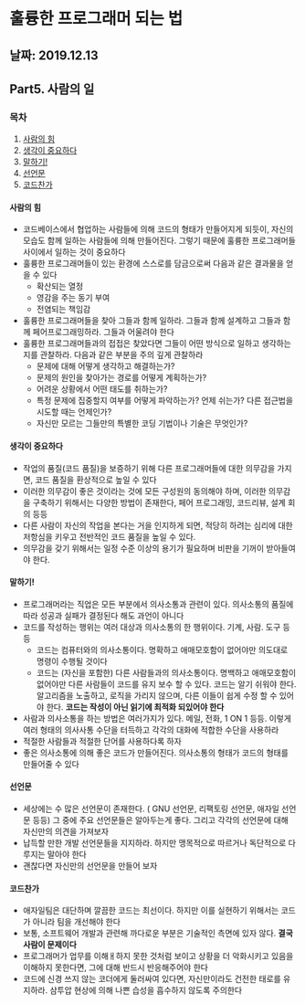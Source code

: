 # 훌륭한 프로그래머 되는 법

## 날짜: 2019.12.13

## Part5. 사람의 일

### 목차

1. [사람의 힘](#사람의-힘)
2. [생각이 중요하다](#생각이-중요하다)
3. [말하기!](#말하기)
4. [선언문](#선언문)
5. [코드찬가](#코드찬가)

#### 사람의 힘

- 코드베이스에서 협업하는 사람들에 의해 코드의 형태가 만들어지게 되듯이, 자신의 모습도 함께 일하는 사람들에 의해 만들어진다. 그렇기 때문에 훌륭한 프로그래머들 사이에서 일하는 것이 중요하다
- 훌륭한 프로그래머들이 있는 환경에 스스로를 담금으로써 다음과 같은 결과물을 얻을 수 있다
  - 확산되는 열정
  - 영감을 주는 동기 부여
  - 전염되는 책임감
- 훌륭한 프로그래머들을 찾아 그들과 함께 일하라. 그들과 함께 설계하고 그들과 함께 페어프로그래밍하라. 그들과 어울려야 한다
- 훌륭한 프로그래머들과의 접접은 찾았다면 그들이 어떤 방식으로 일하고 생각하는지를 관찰하라. 다음과 같은 부분을 주의 깊게 관찰하라
  - 문제에 대해 어떻게 생각하고 해결하는가?
  - 문제의 원인을 찾아가는 경로를 어떻게 계획하는가?
  - 어려운 상황에서 어떤 태도를 취하는가?
  - 특정 문제에 집중할지 여부를 어떻게 파악하는가? 언제 쉬는가? 다른 접근법을 시도할 때는 언제인가?
  - 자신만 모르는 그들만의 특별한 코딩 기법이나 기술은 무엇인가?

#### 생각이 중요하다

- 작업의 품질(코드 품질)을 보증하기 위해 다른 프로그래머들에 대한 의무감을 가지면, 코드 품질을 환상적으로 높일 수 있다
- 이러한 의무감이 좋은 것이라는 것에 모든 구성원의 동의해야 하며, 이러한 의무감을 구축하기 위해서는 다양한 방법이 존재한다, 페어 프로그래밍, 코드리뷰, 설계 회의 등등
- 다른 사람이 자신의 작업을 본다는 거을 인지하게 되면, 적당히 하려는 심리에 대한 저항심을 키우고 전반적인 코드 품질을 높일 수 있다.
- 의무감을 갖기 위해서는 일정 수준 이상의 용기가 필요하며 비판을 기꺼이 받아들여야 한다. 

#### 말하기!

- 프로그래머라는 직업은 모든 부분에서 의사소통과 관련이 있다. 의사소통의 품질에 따라 성공과 실패가 결정된다 해도 과언이 아니다
- 코드를 작성하는 행위는 여러 대상과 의사소통의 한 행위이다. 기계, 사람. 도구 등등
  - 코드는 컴퓨터와의 의사소통이다. 명확하고 애매모호함이 없어야만 의도대로 명령이 수행될 것이다
  - 코드는 (자신을 포함한) 다른 사람들과의 의사소통이다. 명백하고 애매모호함이 없어야만 다른 사람들이 코드를 유지 보수 할 수 있다. 코드는 알기 쉬워야 한다. 알고리즘을 노출하고, 로직을 가리지 않으며, 다른 이들이 쉽게 수정 할 수 있어야 한다. **코드는 작성이 아닌 읽기에 최적화 되있어야 한다**
- 사람과 의사소통을 하는 방법은 여러가지가 있다. 메일, 전화, 1 ON 1 등등. 이렇게 여러 형태의 의사사통 수단을 터득하고 각각의 대화에 적합한 수단을 사용하라
- 적절한 사람들과 적절한 단어를 사용하다록 하자
- 좋은 의사소통에 의해 좋은 코드가 만들어진다. 의사소통의 형태가 코드의 형태를 만들어줄 수 있다

#### 선언문

- 세상에는 수 많은 선언문이 존재한다. ( GNU 선언문, 리팩토링 선언문, 애자일 선언문 등등)  그 중에 주요 선언문들은 알아두는게 좋다. 그리고 각각의 선언문에 대해 자신만의 의견을 가져보자
- 납득할 만한 개발 선언문들을 지지하라. 하지만 맹목적으로 따르거나 독단적으로 다루지는 말아야 한다
- 괜찮다면 자신만의 선언문을 만들어 보자

#### 코드찬가

- 애자일팀은 대단하며 깔끔한 코드는 최선이다. 하지만 이를 실현하기 위해서는 코드가 아니라 팀을 개선해야 한다
- 보통, 소프트웨어 개발과 관련해 까다로운 부분은 기술적인 측면에 있자 않다. **결국 사람이 문제이다**
- 프로그래머가 업무를 이해ㅐ하지 못한 것처럼 보이고 상황을 더 악화시키고 있음을 이해하지 못한다면, 그에 대해 반드시 반응해주어야 한다
- 코드에 신경 쓰지 않는 코더에게 둘러싸여 있다면, 자신만이라도 건전한 태로를 유지하라. 삼투압 현상에 의해 나쁜 습성을 흡수하지 않도록 주의한다